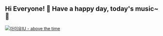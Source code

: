 ## Hi Everyone! 👋 Have a happy day, today's music~ :musical_note:

[![아이유IU - above the time](https://img.youtube.com/vi/0-q1KafFCLU/sddefault.jpg)](https://www.youtube.com/watch?v=0-q1KafFCLU)

<!--
**choijisoo-94/choijisoo-94** is a ✨ _special_ ✨ repository because its `README.md` (this file) appears on your GitHub profile.

Here are some ideas to get you started:

- 🔭 I’m currently working on ...
- 🌱 I’m currently learning ...
- 👯 I’m looking to collaborate on ...
- 🤔 I’m looking for help with ...
- 💬 Ask me about ...
- 📫 How to reach me: ...
- 😄 Pronouns: ...
- ⚡ Fun fact: ...
-->

